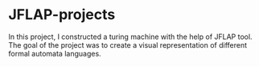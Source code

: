 # JFLAP-projects
In this project, I constructed a turing machine with the help of JFLAP tool. The goal of the project was to create a visual representation of different formal automata languages.
